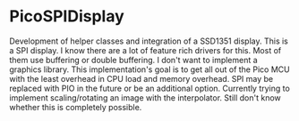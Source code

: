 # PicoSPIDisplay

Development of helper classes and integration of a SSD1351 display. This is a SPI display.
I know there are a lot of feature rich drivers for this. Most of them use buffering or double buffering. I don't want to implement a graphics library.
This implementation's goal is to get all out of the Pico MCU with the least overhead in CPU load and memory overhead.
SPI may be replaced with PIO in the future or be an additional option.
Currently trying to implement scaling/rotating an image with the interpolator. Still don't know whether this is completely possible.
